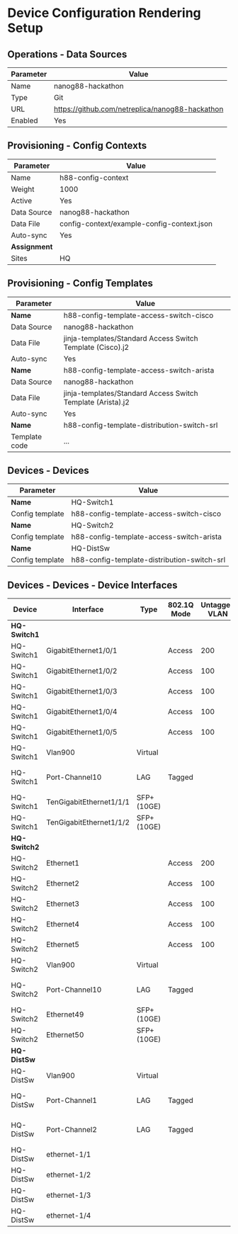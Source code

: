 # Device Configuration Rendering Setup

## Operations - Data Sources

| Parameter   | Value                                           |
| ---------   | -------------------------------------------     |
| Name        | nanog88-hackathon                               |
| Type        | Git                                             |
| URL         | https://github.com/netreplica/nanog88-hackathon |
| Enabled     | Yes                                             |


## Provisioning - Config Contexts

| Parameter      | Value                                       |
| ---------      | ------------------------------------------- |
| Name           | h88-config-context                          |
| Weight         | 1000                                        |
| Active         | Yes                                         |
| Data Source    | nanog88-hackathon                           |
| Data File      | config-context/example-config-context.json  |
| Auto-sync      | Yes                                         |
| **Assignment** |                                             |
| Sites          | HQ                                          |


## Provisioning - Config Templates

| Parameter   | Value                                                       |
| ---------   | -------------------------------------------                 |
| **Name**    | h88-config-template-access-switch-cisco                     |
| Data Source | nanog88-hackathon                                           |
| Data File   | jinja-templates/Standard Access Switch Template (Cisco).j2  |
| Auto-sync   | Yes                                                         |
| **Name**    | h88-config-template-access-switch-arista                    |
| Data Source | nanog88-hackathon                                           |
| Data File   | jinja-templates/Standard Access Switch Template (Arista).j2 |
| Auto-sync   | Yes                                                         |
| **Name**    | h88-config-template-distribution-switch-srl                 |
| Template code | ...                                                       |


## Devices - Devices

| Parameter       | Value                                       |
| ---------       | ------------------------------------------- |
| **Name**        | HQ-Switch1                                  |
| Config template | h88-config-template-access-switch-cisco     |
| **Name**        | HQ-Switch2                                  |
| Config template | h88-config-template-access-switch-arista    |
| **Name**        | HQ-DistSw                                   |
| Config template | h88-config-template-distribution-switch-srl |

## Devices - Devices - Device Interfaces

| Device         | Interface               | Type        | 802.1Q Mode | Untagged VLAN | Tagged VLANs   | LAG              |
| ------         | ---------               | -----       | ----------- | ------------- | -------------  | ---------------- |
| **HQ-Switch1** |                         |             |             |               |                |                  |
| HQ-Switch1     | GigabitEthernet1/0/1    |             | Access      | 200           |                |                  |
| HQ-Switch1     | GigabitEthernet1/0/2    |             | Access      | 100           |                |                  |
| HQ-Switch1     | GigabitEthernet1/0/3    |             | Access      | 100           |                |                  |
| HQ-Switch1     | GigabitEthernet1/0/4    |             | Access      | 100           |                |                  |
| HQ-Switch1     | GigabitEthernet1/0/5    |             | Access      | 100           |                |                  |
| HQ-Switch1     | Vlan900                 | Virtual     |             |               |                |                  |
| HQ-Switch1     | Port-Channel10          | LAG         | Tagged      |               | 100, 200, 900  |                  |
| HQ-Switch1     | TenGigabitEthernet1/1/1 | SFP+ (10GE) |             |               |                | Port-Channel10   |
| HQ-Switch1     | TenGigabitEthernet1/1/2 | SFP+ (10GE) |             |               |                | Port-Channel10   |
| **HQ-Switch2** |                         |             |             |               |                |                  |
| HQ-Switch2     | Ethernet1               |             | Access      | 200           |                |                  |
| HQ-Switch2     | Ethernet2               |             | Access      | 100           |                |                  |
| HQ-Switch2     | Ethernet3               |             | Access      | 100           |                |                  |
| HQ-Switch2     | Ethernet4               |             | Access      | 100           |                |                  |
| HQ-Switch2     | Ethernet5               |             | Access      | 100           |                |                  |
| HQ-Switch2     | Vlan900                 | Virtual     |             |               |                |                  |
| HQ-Switch2     | Port-Channel10          | LAG         | Tagged      |               | 100, 200, 900  |                  |
| HQ-Switch2     | Ethernet49              | SFP+ (10GE) |             |               |                | Port-Channel10   |
| HQ-Switch2     | Ethernet50              | SFP+ (10GE) |             |               |                | Port-Channel10   |
| **HQ-DistSw**  |                         |             |             |               |                |                  |
| HQ-DistSw      | Vlan900                 | Virtual     |             |               |                |                  |
| HQ-DistSw      | Port-Channel1           | LAG         | Tagged      |               | 100, 200, 900  |                  |
| HQ-DistSw      | Port-Channel2           | LAG         | Tagged      |               | 100, 200, 900  |                  |
| HQ-DistSw      | ethernet-1/1            |             |             |               |                | Port-Channel1    |
| HQ-DistSw      | ethernet-1/2            |             |             |               |                | Port-Channel1    |
| HQ-DistSw      | ethernet-1/3            |             |             |               |                | Port-Channel2    |
| HQ-DistSw      | ethernet-1/4            |             |             |               |                | Port-Channel2    |
